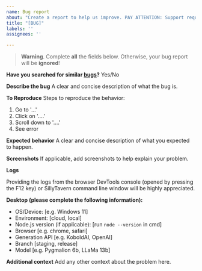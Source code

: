 ```yaml
---
name: Bug report
about: "Create a report to help us improve. PAY ATTENTION: Support requests for external programs (reverse proxies, 3rd party servers, other peoples' forks) will be refused!"
title: "[BUG]"
labels: ''
assignees: ''

---
```


> **Warning**. Complete **all** the fields below. Otherwise, your bug report will be **ignored**!

**Have you searched for similar [bugs](https://github.com/SillyTavern/SillyTavern/issues?q=)?**
Yes/No

**Describe the bug**
A clear and concise description of what the bug is.

**To Reproduce**
Steps to reproduce the behavior:
1. Go to '...'
2. Click on '....'
3. Scroll down to '....'
4. See error

**Expected behavior**
A clear and concise description of what you expected to happen.

**Screenshots**
If applicable, add screenshots to help explain your problem.

**Logs**

Providing the logs from the browser DevTools console (opened by pressing the F12 key) or SillyTavern command line window will be highly appreciated.

**Desktop (please complete the following information):**
 - OS/Device: [e.g. Windows 11]
 - Environment: [cloud, local]
 - Node.js version (if applicable): [run `node --version` in cmd]
 - Browser [e.g. chrome, safari]
 - Generation API [e.g. KoboldAI, OpenAI]
 - Branch [staging, release]
 - Model [e.g. Pygmalion 6b, LLaMa 13b]

**Additional context**
Add any other context about the problem here.
